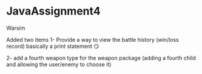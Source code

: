 # JavaAssignment4
Warsim

Added two items
1- Provide a way to view the battle history (win/loss record) basically a print statement 😏

2- add a fourth weapon type for the weapon package (adding a fourth child and allowing the user/enemy to choose it)
